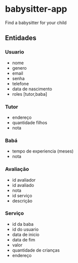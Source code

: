 # babysitter-app
Find a babysitter for your child

## Entidades

### Usuario
- nome
- genero
- email
- senha
- telefone
- data de nascimento
- roles [tutor,baba]

### Tutor
- endereço
- quantidade filhos
- nota

### Babá
- tempo de experiencia (meses)
- nota

### Avaliação
- id avaliador
- id avaliado
- nota
- id serviço
- descrição

### Serviço
- id da baba
- id do usuario
- data de inicio
- data de fim
- valor
- quantidade de crianças
- endereço
